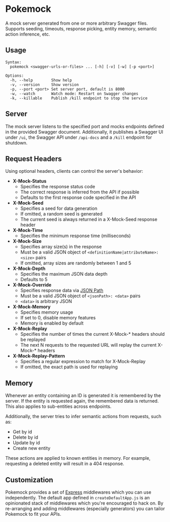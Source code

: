 # Pokemock

A mock server generated from one or more arbitrary Swagger files.
Supports seeding, timeouts, response picking,
entity memory, semantic action inference, etc.


## Usage

```
Syntax:
  pokemock <swagger-urls-or-files> ... [-h] [-v] [-w] [-p <port>]

Options:
  -h, --help        Show help
  -v, --version     Show version
  -p, --port <port> Set server port, default is 8000
  -w, --watch       Watch mode: Restart on Swagger changes
  -k, --killable    Publish /kill endpoint to stop the service
```


## Server

The mock server listens to the specified port and
mocks endpoints defined in the provided Swagger document.
Additionally, it publishes a Swagger UI under `/ui`,
the Swagger API under `/api-docs` and a `/kill` endpoint for shutdown.


## Request Headers

Using optional headers, clients can control the server's behavior:

- __X-Mock-Status__
  - Specifies the response status code
  - The correct response is inferred from the API if possible
  - Defaults to the first response code specified in the API
- __X-Mock-Seed__
  - Specifies a seed for data generation
  - If omitted, a random seed is generated
  - The current seed is always returned in a X-Mock-Seed response header
- __X-Mock-Time__
  - Specifies the minimum response time (milliseconds)
- __X-Mock-Size__
  - Specifies array size(s) in the response
  - Must be a valid JSON object of
    `<definitionName|attributeName>: <size>` pairs
  - If omitted, array sizes are randomly between 1 and 5
- __X-Mock-Depth__
  - Specifies the maximum JSON data depth
  - Defaults to 5
- __X-Mock-Override__
  - Specifies response data via [JSON Path](https://github.com/dchester/jsonpath)
  - Must be a valid JSON object of `<jsonPath>: <data>` pairs
  - `<data>` is arbitrary JSON
- __X-Mock-Memory__
  - Specifies memory usage
  - If set to 0, disable memory features
  - Memory is enabled by default
- __X-Mock-Replay__
  - Specifies the number of times the current X-Mock-* headers should be replayed
  - The next N requests to the requested URL will replay the current X-Mock-* headers
- __X-Mock-Replay-Pattern__
  - Specifies a regular expression to match for X-Mock-Replay
  - If omitted, the exact path is used for replaying


## Memory

Whenever an entity containing an ID is generated it is remembered by the server.
If the entity is requested again, the remembered data is returned.
This also applies to sub-entities across endpoints.

Additionally, the server tries to infer semantic actions from requests,
such as:

- Get by id
- Delete by id
- Update by id
- Create new entity

These actions are applied to known entities in memory.
For example, requesting a deleted entity will result in a 404 response.


## Customization

Pokemock provides a set of [Express](http://expressjs.com/de/) middlewares
which you can use independently.
The default app defined in `createDefaultApp.js` is an opinionated stack of
middlewares which you're encouraged to hack on.
By re-arranging and adding middlewares (especially generators)
you can tailor Pokemock to fit your APIs.
